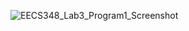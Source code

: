 ![EECS348_Lab3_Program1_Screenshot](https://user-images.githubusercontent.com/103295891/218339259-62bda585-9687-4994-96ae-762d7421e23e.jpg)
